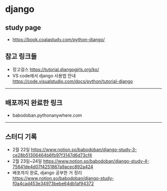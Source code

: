 # django

## study page
* https://book.coalastudy.com/python-django/
## 참고 링크들
* 장고걸스 https://tutorial.djangogirls.org/ko/
* VS code에서 django 사용법 안내 https://code.visualstudio.com/docs/python/tutorial-django
---
## 배포까지 완료한 링크
* babodoban.pythonanywhere.com 
---
## 스터디 기록
* 2월 22일 https://www.notion.so/babodoban/django-study-3-ce28b51306464b6fb97f3147d6d73cf4
* 2월 23일~24일 https://www.notion.so/babodoban/django-study-4-75641de4d07f4251867a9acec892a424
* 배포까지 완료, django 공부한 거 정리 https://www.notion.so/babodoban/django-study-f0a4cad453e34973bebe64db1af94372
